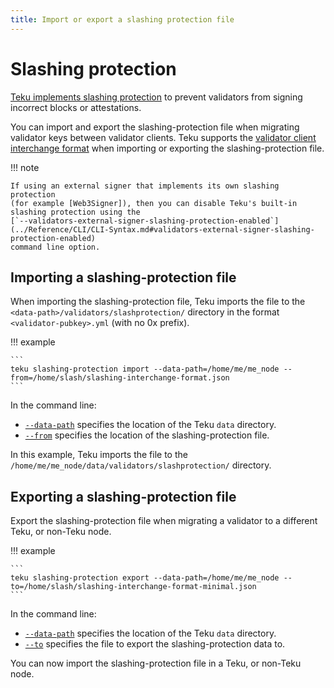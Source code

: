 ```yaml
---
title: Import or export a slashing protection file
---
```


# Slashing protection

[Teku implements slashing protection] to prevent validators from signing incorrect
blocks or attestations.

You can import and export the slashing-protection file when migrating validator keys between
validator clients. Teku supports the [validator client interchange format] when importing or
exporting the slashing-protection file.

!!! note

    If using an external signer that implements its own slashing protection
    (for example [Web3Signer]), then you can disable Teku's built-in slashing protection using the
    [`--validators-external-signer-slashing-protection-enabled`](../Reference/CLI/CLI-Syntax.md#validators-external-signer-slashing-protection-enabled)
    command line option.

## Importing a slashing-protection file

When importing the slashing-protection file, Teku imports the file to the
`<data-path>/validators/slashprotection/` directory in the format `<validator-pubkey>.yml`
(with no 0x prefix).

!!! example

    ```
    teku slashing-protection import --data-path=/home/me/me_node --from=/home/slash/slashing-interchange-format.json
    ```

In the command line:

-   [`--data-path`](../Reference/CLI/Subcommands/Slashing-Protection.md#data-path) specifies the
    location of the Teku `data` directory.
-   [`--from`](../Reference/CLI/Subcommands/Slashing-Protection.md#from) specifies the location of the
    slashing-protection file.

In this example, Teku imports the file to the `/home/me/me_node/data/validators/slashprotection/` directory.

## Exporting a slashing-protection file

Export the slashing-protection file when migrating a validator to a different Teku, or non-Teku
node.

!!! example

    ```
    teku slashing-protection export --data-path=/home/me/me_node --to=/home/slash/slashing-interchange-format-minimal.json
    ```

In the command line:

-   [`--data-path`](../Reference/CLI/Subcommands/Slashing-Protection.md#data-path_1) specifies the location of the
    Teku `data` directory.
-   [`--to`](../Reference/CLI/Subcommands/Slashing-Protection.md#to) specifies the file to export the
    slashing-protection data to.

You can now import the slashing-protection file in a Teku, or non-Teku node.

<!--links -->

[teku implements slashing protection]: ../Concepts/Slashing-Protection.md
[data path directory when starting teku]: ../Reference/CLI/CLI-Syntax.md#data-path
[validator client interchange format]: https://eips.ethereum.org/EIPS/eip-3076
[web3signer]: https://docs.web3signer.consensys.net/en/latest/
